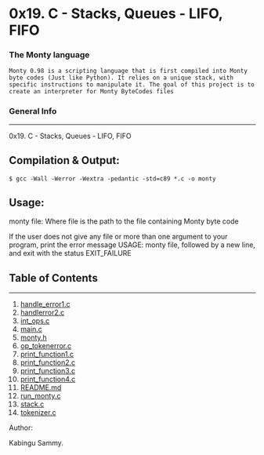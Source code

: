 # 0x19. C - Stacks, Queues - LIFO, FIFO

### The Monty language

```Monty 0.98 is a scripting language that is first compiled into Monty byte codes (Just like Python). It relies on a unique stack, with specific instructions to manipulate it. The goal of this project is to create an interpreter for Monty ByteCodes files ```


### General Info
***
0x19. C - Stacks, Queues - LIFO, FIFO


## Compilation & Output:

```
$ gcc -Wall -Werror -Wextra -pedantic -std=c89 *.c -o monty

```
## Usage:

monty file: 
Where file is the path to the file containing Monty byte code

If the user does not give any file or more than one argument to your program, print the error message USAGE: monty file, followed by a new line, and exit with the status EXIT_FAILURE


## Table of Contents
***
1. [handle_error1.c](./handle_error1.c)
2. [handlerror2.c](./handlerror2.c)
3. [int_ops.c](./int_ops.c)
4. [main.c](./main.c)
5. [monty.h](./monty.h)
6. [op_tokenerror.c](./op_tokenerror.c)
7. [print_function1.c](./print_function1.c)
8. [print_function2.c](./print_function2.c)
9. [print_function3.c](./print_function3.c)
10. [print_function4.c](./print_function4.c)
11. [README.md](./README.md)
12. [run_monty.c](./run_monty.c)
13. [stack.c](./stack.c)
14. [tokenizer.c](./tokenizer.c)


Author:

Kabingu Sammy.